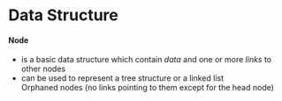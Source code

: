# Data Structure

#### Node
- is a basic data structure which contain _data_ and one or more _links_ to other nodes
- can be used to represent a tree structure or a linked list  
Orphaned nodes (no links pointing to them except for the head node)
